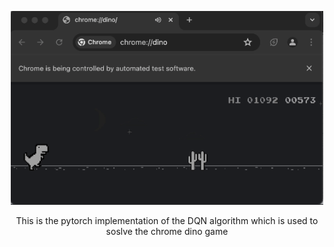 <div align = 'center'>

<p><img src="misc/dino_model_7.gif" width="500" /></p>

This is the pytorch implementation of the DQN algorithm which is used to soslve the chrome dino game


</div>